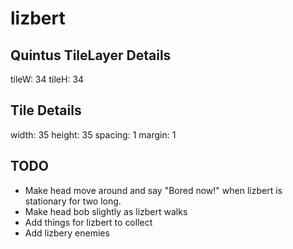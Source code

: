 lizbert
=======


Quintus TileLayer Details
-------------------------
tileW: 34
tileH: 34

Tile Details
------------
width: 35
height: 35
spacing: 1
margin: 1

TODO
----
* Make head move around and say "Bored now!" when lizbert is stationary for two long.
* Make head bob slightly as lizbert walks
* Add things for lizbert to collect
* Add lizbery enemies